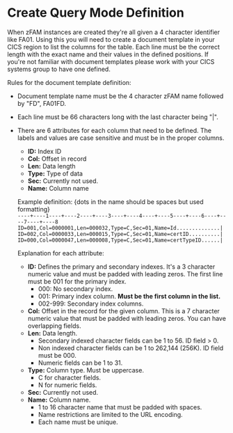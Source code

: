 # Create Query Mode Definition

When zFAM instances are created they're all given a 4 character identifier like FA01. Using this you will need to create a document template in your CICS region to list the columns for the table. Each line must be the correct length with the exact name and their values in the defined positions. If you're not familiar with document templates please work with your CICS systems group to have one defined.

Rules for the document template definition:
- Document template name must be the 4 character zFAM name followed by "FD", FA01FD.
- Each line must be 66 characters long with the last character being "|".
- There are 6 attributes for each column that need to be defined. The labels and values are case sensitive and must be in the proper columns.
    - **ID:** Index ID
    - **Col:** Offset in record
    - **Len:** Data length
    - **Type:** Type of data
    - **Sec:** Currently not used.
    - **Name:** Column name
    
    Example definition: {dots in the name should be spaces but used formatting}  
    `----+----1----+----2----+----3----+----4----+----5----+----6----+----7----+----8`
    `ID=001,Col=0000001,Len=000032,Type=C,Sec=01,Name=Id..............|`  
    `ID=002,Col=0000033,Len=000015,Type=C,Sec=01,Name=certID..........|`  
    `ID=000,Col=0000047,Len=000008,Type=C,Sec=01,Name=certTypeID......|`  
    
    Explanation for each attribute:
    - **ID:** Defines the primary and secondary indexes. It's a 3 character numeric value and must be padded with leading zeros. The first line must be 001 for the primary index.
        - 000: No secondary index.
        - 001: Primary index column. **Must be the first column in the list.**
        - 002-999: Secondary index columns.
    - **Col:** Offset in the record for the given column. This is a 7 character numeric value that must be padded with leading zeros. You can have overlapping fields.
    - **Len:** Data length. 
        - Secondary indexed character fields can be 1 to 56. ID field > 0.
        - Non indexed character fields can be 1 to 262,144 (256K). ID field must be 000.
        - Numeric fields can be 1 to 31.
    - **Type:** Column type. Must be uppercase.
        - C for character fields.
        - N for numeric fields.
    - **Sec:** Currently not used.
    - **Name:** Column name. 
        - 1 to 16 character name that must be padded with spaces. 
        - Name restrictions are limited to the URL encoding. 
        - Each name must be unique.
